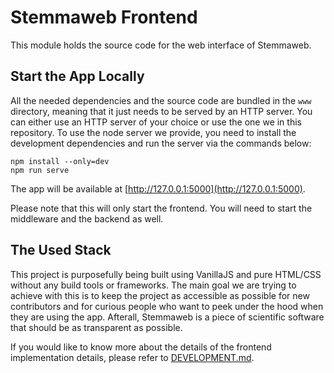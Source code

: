 # Stemmaweb Frontend

This module holds the source code for the web interface of Stemmaweb.

## Start the App Locally

All the needed dependencies and the source code are bundled in the `www` directory, meaning that it just needs to be
served by an HTTP server. You can either use an HTTP server of your choice or use the one we in this repository. To use
the node server we provide, you need to install the development dependencies and run the server via the commands below:

```shell
npm install --only=dev
npm run serve
```

The app will be available at [http://127.0.0.1:5000](http://127.0.0.1:5000).

Please note that this will only start the frontend. You will need to start the middleware and the backend as well.

## The Used Stack

This project is purposefully being built using VanillaJS and pure HTML/CSS without any build tools or frameworks. The
main goal we are trying to achieve with this is to keep the project as accessible as possible for new contributors and
for curious people who want to peek under the hood when they are using the app. Afterall, Stemmaweb is a piece of
scientific software that should be as transparent as possible.

If you would like to know more about the details of the frontend implementation details, please refer
to [DEVELOPMENT.md](./DEVELOPMENT.md).
